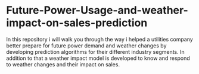 # Future-Power-Usage-and-weather-impact-on-sales-prediction
In this repository i will walk you through the way i helped a utilities company better prepare for future power demand and weather changes by developing prediction algorithms for their different industry segments. In addition to that a weather impact model is developed to know and respond to weather changes and their impact on sales.
